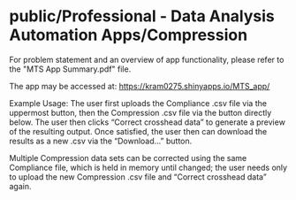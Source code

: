 # public/Professional - Data Analysis Automation Apps/Compression

For problem statement and an overview of app functionality, please refer to the "MTS App Summary.pdf" file.

The app may be accessed at: https://kram0275.shinyapps.io/MTS_app/

Example Usage: The user first uploads the Compliance .csv file via the uppermost button, then the Compression .csv file via the button directly below. The user then clicks “Correct crosshead data” to generate a preview of the resulting output. Once satisfied, the user then can download the results as a new .csv via the “Download…” button.

Multiple Compression data sets can be corrected using the same Compliance file, which is held in memory until changed; the user needs only to upload the new Compression .csv file and “Correct crosshead data” again.

